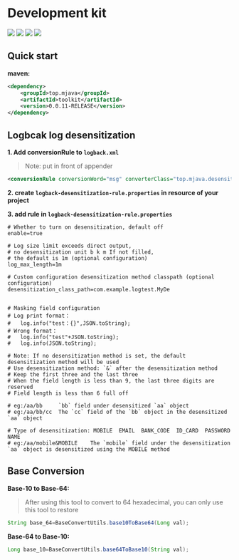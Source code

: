 # Development kit
![](https://img.shields.io/badge/Tool-%E5%B7%A5%E5%85%B7%E5%8C%85-orange) 
![](https://img.shields.io/badge/%E6%97%A5%E5%BF%97-Logback-red) 
![](https://img.shields.io/badge/%E8%BF%9B%E5%88%B6%E8%BD%AC%E6%8D%A2-BaseConversion-green) 
![](https://img.shields.io/badge/%E9%9B%AA%E8%8A%B1%E7%AE%97%E6%B3%95-SnowFlake-blue)

## Quick start
**maven:**
```xml
<dependency>
    <groupId>top.mjava</groupId>
    <artifactId>toolkit</artifactId>
    <version>0.0.11-RELEASE</version>
</dependency>
```

## Logbcak log desensitization
**1. Add conversionRule to `logback.xml`**
> Note: put in front of appender
```xml
<conversionRule conversionWord="msg" converterClass="top.mjava.desensitization.TopLogMsgConvert"/>
```
**2. create `logback-desensitization-rule.properties` in resource of your project**

**3. add rule in `logback-desensitization-rule.properties`**
```properties
# Whether to turn on desensitization, default off
enable=true

# Log size limit exceeds direct output, 
# no desensitization unit b k m If not filled, 
# the default is 1m (optional configuration)
log_max_length=1m

# Custom configuration desensitization method classpath (optional configuration)
desensitization_class_path=com.example.logtest.MyDe


# Masking field configuration
# Log print format： 
#   log.info("test：{}",JSON.toString);
# Wrong format：
#   log.info("test"+JSON.toString);
#   log.info(JSON.toString);

# Note: If no desensitization method is set, the default desensitization method will be used
# Use desensitization method: `&` after the desensitization method
# Keep the first three and the last three
# When the field length is less than 9, the last three digits are reserved
# Field length is less than 6 full off

# eg:/aa/bb     `bb` field under desensitized `aa` object
# eg:/aa/bb/cc  The `cc` field of the `bb` object in the desensitized `aa` object

# Type of desensitization: MOBILE  EMAIL  BANK_CODE  ID_CARD  PASSWORD  NAME  
# eg:/aa/mobile&MOBILE    The `mobile` field under the desensitization `aa` object is desensitized using the MOBILE method        

```
## Base Conversion
**Base-10 to Base-64:**
> After using this tool to convert to 64 hexadecimal, you can only use this tool to restore
```java
String base_64=BaseConvertUtils.base10ToBase64(Long val);
```

**Base-64 to Base-10:**
```java
Long base_10=BaseConvertUtils.base64ToBase10(String val);
```